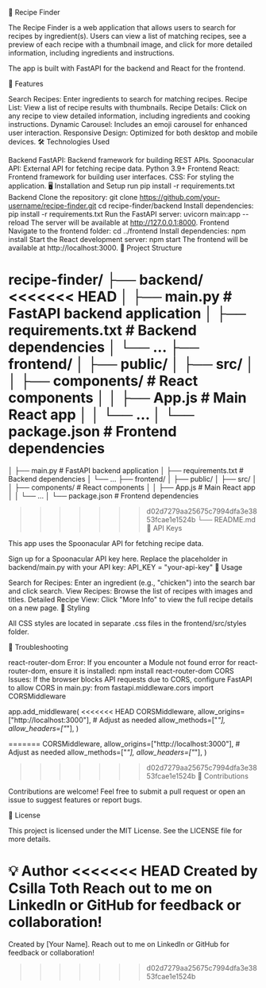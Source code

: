 🍴 Recipe Finder

The Recipe Finder is a web application that allows users to search for recipes by ingredient(s). Users can view a list of matching recipes, see a preview of each recipe with a thumbnail image, and click for more detailed information, including ingredients and instructions.

The app is built with FastAPI for the backend and React for the frontend.

🚀 Features

Search Recipes: Enter ingredients to search for matching recipes.
Recipe List: View a list of recipe results with thumbnails.
Recipe Details: Click on any recipe to view detailed information, including ingredients and cooking instructions.
Dynamic Carousel: Includes an emoji carousel for enhanced user interaction.
Responsive Design: Optimized for both desktop and mobile devices.
🛠️ Technologies Used

Backend
FastAPI: Backend framework for building REST APIs.
Spoonacular API: External API for fetching recipe data.
Python 3.9+
Frontend
React: Frontend framework for building user interfaces.
CSS: For styling the application.
🖥️ Installation and Setup
run pip install -r requirements.txt
Backend
Clone the repository:
git clone https://github.com/your-username/recipe-finder.git
cd recipe-finder/backend
Install dependencies:
pip install -r requirements.txt
Run the FastAPI server:
uvicorn main:app --reload
The server will be available at http://127.0.0.1:8000.
Frontend
Navigate to the frontend folder:
cd ../frontend
Install dependencies:
npm install
Start the React development server:
npm start
The frontend will be available at http://localhost:3000.
📂 Project Structure

recipe-finder/
├── backend/
<<<<<<< HEAD
│ ├── main.py # FastAPI backend application
│ ├── requirements.txt # Backend dependencies
│ └── ...
├── frontend/
│ ├── public/
│ ├── src/
│ │ ├── components/ # React components
│ │ ├── App.js # Main React app
│ │ └── ...
│ └── package.json # Frontend dependencies
=======
│ ├── main.py # FastAPI backend application
│ ├── requirements.txt # Backend dependencies
│ └── ...
├── frontend/
│ ├── public/
│ ├── src/
│ │ ├── components/ # React components
│ │ ├── App.js # Main React app
│ │ └── ...
│ └── package.json # Frontend dependencies

> > > > > > > d02d7279aa25675c7994dfa3e3853fcae1e1524b
> > > > > > > └── README.md
> > > > > > > 🔑 API Keys

This app uses the Spoonacular API for fetching recipe data.

Sign up for a Spoonacular API key here.
Replace the placeholder in backend/main.py with your API key:
API_KEY = "your-api-key"
🌟 Usage

Search for Recipes: Enter an ingredient (e.g., "chicken") into the search bar and click search.
View Recipes: Browse the list of recipes with images and titles.
Detailed Recipe View: Click "More Info" to view the full recipe details on a new page.
🎨 Styling

All CSS styles are located in separate .css files in the frontend/src/styles folder.

🔧 Troubleshooting

react-router-dom Error: If you encounter a Module not found error for react-router-dom, ensure it is installed:
npm install react-router-dom
CORS Issues: If the browser blocks API requests due to CORS, configure FastAPI to allow CORS in main.py:
from fastapi.middleware.cors import CORSMiddleware

app.add_middleware(
<<<<<<< HEAD
CORSMiddleware,
allow_origins=["http://localhost:3000"], # Adjust as needed
allow_methods=["*"],
allow_headers=["*"],
)

=======
CORSMiddleware,
allow_origins=["http://localhost:3000"], # Adjust as needed
allow_methods=["*"],
allow_headers=["*"],
)

> > > > > > > d02d7279aa25675c7994dfa3e3853fcae1e1524b
> > > > > > > 🙌 Contributions

Contributions are welcome! Feel free to submit a pull request or open an issue to suggest features or report bugs.

📜 License

This project is licensed under the MIT License. See the LICENSE file for more details.

💡 Author
<<<<<<< HEAD
Created by Csilla Toth Reach out to me on LinkedIn or GitHub for feedback or collaboration!
=======
Created by [Your Name]. Reach out to me on LinkedIn or GitHub for feedback or collaboration!

> > > > > > > d02d7279aa25675c7994dfa3e3853fcae1e1524b
